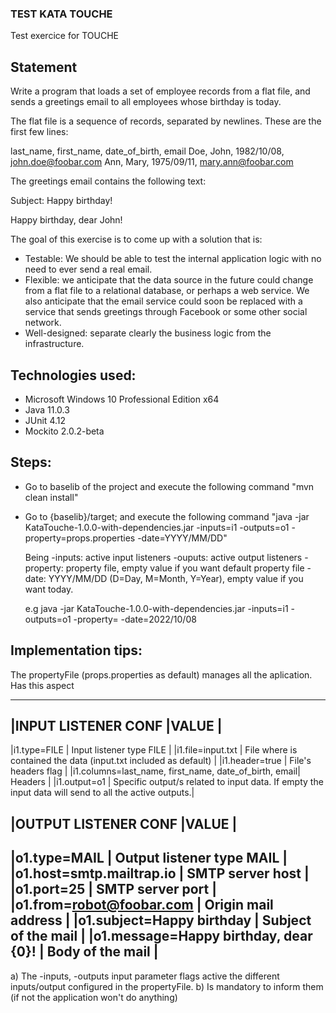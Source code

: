 ### TEST KATA TOUCHE

Test exercice for TOUCHE

## Statement

Write a program that loads a set of employee records from a flat file,
and sends a greetings email to all employees whose birthday is today.

The flat file is a sequence of records, separated by newlines. These
are the first few lines:

last_name, first_name, date_of_birth, email
Doe, John, 1982/10/08, john.doe@foobar.com
Ann, Mary, 1975/09/11, mary.ann@foobar.com

The greetings email contains the following text:

Subject: Happy birthday!

Happy birthday, dear John!

The goal of this exercise is to come up with a solution that is:

- Testable: We should be able to test the internal application logic with no need to ever send a real email.
- Flexible: we anticipate that the data source in the future could change from a flat file to a relational database, or perhaps a web service. We also anticipate that the email service could soon be replaced with a service that sends greetings through Facebook or some other social network.
- Well-designed: separate clearly the business logic from the infrastructure.


## Technologies used:

- Microsoft Windows 10 Professional Edition x64
- Java 11.0.3
- JUnit 4.12 
- Mockito 2.0.2-beta

## Steps:

- Go to baselib of the project and execute the following command "mvn clean install"
- Go to {baselib}/target; and execute the following command 
  "java -jar KataTouche-1.0.0-with-dependencies.jar -inputs=i1 -outputs=o1 -property=props.properties -date=YYYY/MM/DD"
  
  Being
  -inputs: active input listeners
  -ouputs: active output listeners
  -property: property file, empty value if you want default property file 
  -date: YYYY/MM/DD (D=Day, M=Month, Y=Year), empty value if you want today.
  
  e.g java -jar KataTouche-1.0.0-with-dependencies.jar -inputs=i1 -outputs=o1 -property= -date=2022/10/08

## Implementation tips:

The propertyFile (props.properties as default) manages all the aplication. Has this aspect 

---
|INPUT LISTENER CONF                                   |VALUE                                                                                                 |
---------------------------------------------------------------------------------------------------------------------------------------------------------------  
|i1.type=FILE							               | Input listener type FILE                                                                             |
|i1.file=input.txt						               | File where is contained the data (input.txt included as default)                                     |
|i1.header=true							               | File's headers flag                                                                                  |	
|i1.columns=last_name, first_name, date_of_birth, email| Headers                                                                                              |
|i1.output=o1							               | Specific output/s related to input data. If empty the input data will send to all the active outputs.|

|OUTPUT LISTENER CONF                                  |VALUE                                                                                                 |
---------------------------------------------------------------------------------------------------------------------------------------------------------------
|o1.type=MAIL							               | Output listener type MAIL                                                                            |   
|o1.host=smtp.mailtrap.io				               | SMTP server host                                                                                     |
|o1.port=25							                   | SMTP server port							                                                          |
|o1.from=robot@foobar.com				               | Origin mail address                                                                                  |
|o1.subject=Happy birthday				               | Subject of the mail                                                                                  |
|o1.message=Happy birthday, dear {0}!	               | Body of the mail                                                                                     |
---

a) The -inputs, -outputs input parameter flags active the different inputs/output configured in the propertyFile. 
b) Is mandatory to inform them (if not the application won't do anything)

